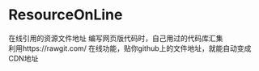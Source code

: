 # ResourceOnLine
在线引用的资源文件地址
编写网页版代码时，自己用过的代码库汇集<br>
利用https://rawgit.com/ 在线功能，贴你github上的文件地址，就能自动变成CDN地址
